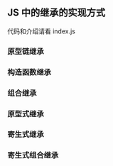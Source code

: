 ## JS 中的继承的实现方式

代码和介绍请看 index.js 

### 原型链继承

### 构造函数继承

### 组合继承

### 原型式继承

### 寄生式继承

### 寄生式组合继承

